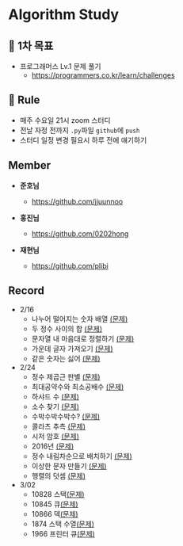 # Algorithm Study

## 📌 1차 목표

- 프로그래머스 Lv.1 문제 풀기
  - https://programmers.co.kr/learn/challenges



## 🚩 Rule

- 매주 수요일 21시 zoom 스터디
- 전날 자정 전까지 `.py`파일 `github`에 `push`
- 스터디 일정 변경 필요시 하루 전에 얘기하기



## Member

- **준호님**
  - https://github.com/jjuunnoo



- **홍진님**
  - https://github.com/0202hong



- **재현님**
  - https://github.com/plibi



## Record

- 2/16
  - 나누어 떨어지는 숫자 배열 [(문제)](https://programmers.co.kr/learn/courses/30/lessons/12910)
  - 두 정수 사이의 합 [(문제)](https://programmers.co.kr/learn/courses/30/lessons/12912)
  - 문자열 내 마음대로 정렬하기 [(문제)](https://programmers.co.kr/learn/courses/30/lessons/12915)
  - 가운데 글자 가져오기 [(문제)](https://programmers.co.kr/learn/courses/30/lessons/12903)
  - 같은 숫자는 싫어 [(문제)](https://programmers.co.kr/learn/courses/30/lessons/12906)
- 2/24
  - 정수 제곱근 판별 [(문제)](https://programmers.co.kr/learn/courses/30/lessons/12934)
  - 최대공약수와 최소공배수 [(문제)](https://programmers.co.kr/learn/courses/30/lessons/12940)
  - 하샤드 수 [(문제)](https://programmers.co.kr/learn/courses/30/lessons/12947)
  - 소수 찾기 [(문제)](https://programmers.co.kr/learn/courses/30/lessons/12921)
  - 수박수박수박수? [(문제)](https://programmers.co.kr/learn/courses/30/lessons/12922)
  - 콜라츠 추측 [(문제)](https://programmers.co.kr/learn/courses/30/lessons/12943)
  - 시저 암호 [(문제)](https://programmers.co.kr/learn/courses/30/lessons/12926)
  - 2016년 [(문제)](https://programmers.co.kr/learn/courses/30/lessons/12901)
  - 정수 내림차순으로 배치하기 [(문제)](https://programmers.co.kr/learn/courses/30/lessons/12933)
  - 이상한 문자 만들기 [(문제)](https://programmers.co.kr/learn/courses/30/lessons/12930)
  - 행렬의 덧셈 [(문제)](https://programmers.co.kr/learn/courses/30/lessons/12950)
- 3/02
  - 10828 스택[(문제)](https://www.acmicpc.net/problem/10828)
  - 10845 큐[(문제)](https://www.acmicpc.net/problem/10845)
  - 10866 덱[(문제)](https://www.acmicpc.net/problem/10866)
  - 1874 스택 수열[(문제)](https://www.acmicpc.net/problem/1874)
  - 1966 프린터 큐[(문제)](https://www.acmicpc.net/problem/1966)

